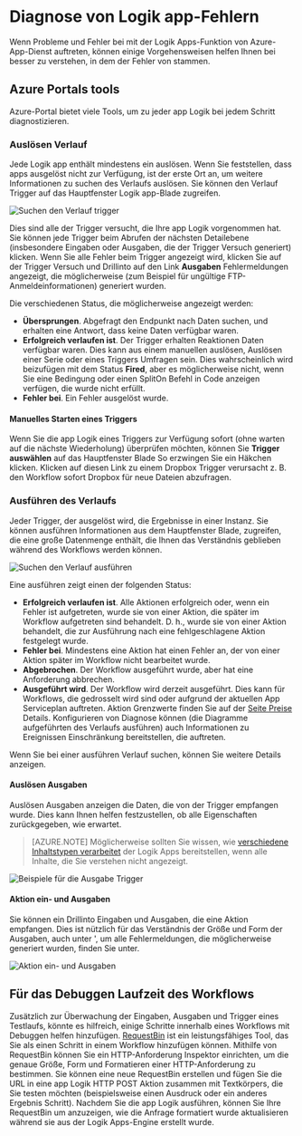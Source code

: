 <properties
   pageTitle="Diagnose von Fehlern des Logik apps | Microsoft Azure"
   description="Gemeinsamer Ansätze für Grundlegendes zu, in dem Logik apps weiß nicht"
   services="logic-apps"
   documentationCenter=".net,nodejs,java"
   authors="jeffhollan"
   manager="erikre"
   editor=""/>

<tags
   ms.service="logic-apps"
   ms.devlang="multiple"
   ms.topic="article"
   ms.tgt_pltfrm="na"
   ms.workload="integration"
   ms.date="10/18/2016"
   ms.author="jehollan"/>

# <a name="diagnosing-logic-app-failures"></a>Diagnose von Logik app-Fehlern

Wenn Probleme und Fehler bei mit der Logik Apps-Funktion von Azure-App-Dienst auftreten, können einige Vorgehensweisen helfen Ihnen bei besser zu verstehen, in dem der Fehler von stammen.  

## <a name="azure-portal-tools"></a>Azure Portals tools

Azure-Portal bietet viele Tools, um zu jeder app Logik bei jedem Schritt diagnostizieren.

### <a name="trigger-history"></a>Auslösen Verlauf

Jede Logik app enthält mindestens ein auslösen. Wenn Sie feststellen, dass apps ausgelöst nicht zur Verfügung, ist der erste Ort an, um weitere Informationen zu suchen des Verlaufs auslösen. Sie können den Verlauf Trigger auf das Hauptfenster Logik app-Blade zugreifen.

![Suchen den Verlauf trigger][1]

Dies sind alle der Trigger versucht, die Ihre app Logik vorgenommen hat. Sie können jede Trigger beim Abrufen der nächsten Detailebene (insbesondere Eingaben oder Ausgaben, die der Trigger Versuch generiert) klicken. Wenn Sie alle Fehler beim Trigger angezeigt wird, klicken Sie auf der Trigger Versuch und Drillinto auf den Link **Ausgaben** Fehlermeldungen angezeigt, die möglicherweise (zum Beispiel für ungültige FTP-Anmeldeinformationen) generiert wurden.

Die verschiedenen Status, die möglicherweise angezeigt werden:

* **Übersprungen**. Abgefragt den Endpunkt nach Daten suchen, und erhalten eine Antwort, dass keine Daten verfügbar waren.
* **Erfolgreich verlaufen ist**. Der Trigger erhalten Reaktionen Daten verfügbar waren. Dies kann aus einem manuellen auslösen, Auslösen einer Serie oder eines Triggers Umfragen sein. Dies wahrscheinlich wird beizufügen mit dem Status **Fired**, aber es möglicherweise nicht, wenn Sie eine Bedingung oder einen SplitOn Befehl in Code anzeigen verfügen, die wurde nicht erfüllt.
* **Fehler bei**. Ein Fehler ausgelöst wurde.

#### <a name="starting-a-trigger-manually"></a>Manuelles Starten eines Triggers

Wenn Sie die app Logik eines Triggers zur Verfügung sofort (ohne warten auf die nächste Wiederholung) überprüfen möchten, können Sie **Trigger auswählen** auf das Hauptfenster Blade So erzwingen Sie ein Häkchen klicken. Klicken auf diesen Link zu einem Dropbox Trigger verursacht z. B. den Workflow sofort Dropbox für neue Dateien abzufragen.

### <a name="run-history"></a>Ausführen des Verlaufs

Jeder Trigger, der ausgelöst wird, die Ergebnisse in einer Instanz. Sie können ausführen Informationen aus dem Hauptfenster Blade, zugreifen, die eine große Datenmenge enthält, die Ihnen das Verständnis geblieben während des Workflows werden können.

![Suchen den Verlauf ausführen][2]

Eine ausführen zeigt einen der folgenden Status:

* **Erfolgreich verlaufen ist**. Alle Aktionen erfolgreich oder, wenn ein Fehler ist aufgetreten, wurde sie von einer Aktion, die später im Workflow aufgetreten sind behandelt. D. h., wurde sie von einer Aktion behandelt, die zur Ausführung nach eine fehlgeschlagene Aktion festgelegt wurde.
* **Fehler bei**. Mindestens eine Aktion hat einen Fehler an, der von einer Aktion später im Workflow nicht bearbeitet wurde.
* **Abgebrochen**. Der Workflow ausgeführt wurde, aber hat eine Anforderung abbrechen.
* **Ausgeführt wird**. Der Workflow wird derzeit ausgeführt. Dies kann für Workflows, die gedrosselt wird sind oder aufgrund der aktuellen App Serviceplan auftreten. Aktion Grenzwerte finden Sie auf der [Seite Preise](https://azure.microsoft.com/pricing/details/app-service/plans/) Details. Konfigurieren von Diagnose können (die Diagramme aufgeführten des Verlaufs ausführen) auch Informationen zu Ereignissen Einschränkung bereitstellen, die auftreten.

Wenn Sie bei einer ausführen Verlauf suchen, können Sie weitere Details anzeigen.  

#### <a name="trigger-outputs"></a>Auslösen Ausgaben

Auslösen Ausgaben anzeigen die Daten, die von der Trigger empfangen wurde. Dies kann Ihnen helfen festzustellen, ob alle Eigenschaften zurückgegeben, wie erwartet.

>[AZURE.NOTE] Möglicherweise sollten Sie wissen, wie [verschiedene Inhaltstypen verarbeitet](app-service-logic-content-type.md) der Logik Apps bereitstellen, wenn alle Inhalte, die Sie verstehen nicht angezeigt.

![Beispiele für die Ausgabe Trigger][3]

#### <a name="action-inputs-and-outputs"></a>Aktion ein- und Ausgaben

Sie können ein Drillinto Eingaben und Ausgaben, die eine Aktion empfangen. Dies ist nützlich für das Verständnis der Größe und Form der Ausgaben, auch unter ', um alle Fehlermeldungen, die möglicherweise generiert wurden, finden Sie unter.

![Aktion ein- und Ausgaben][4]

## <a name="debugging-workflow-runtime"></a>Für das Debuggen Laufzeit des Workflows

Zusätzlich zur Überwachung der Eingaben, Ausgaben und Trigger eines Testlaufs, könnte es hilfreich, einige Schritte innerhalb eines Workflows mit Debuggen helfen hinzufügen. [RequestBin](http://requestb.in) ist ein leistungsfähiges Tool, das Sie als einen Schritt in einem Workflow hinzufügen können. Mithilfe von RequestBin können Sie ein HTTP-Anforderung Inspektor einrichten, um die genaue Größe, Form und Formatieren einer HTTP-Anforderung zu bestimmen. Sie können eine neue RequestBin erstellen und fügen Sie die URL in eine app Logik HTTP POST Aktion zusammen mit Textkörpers, die Sie testen möchten (beispielsweise einen Ausdruck oder ein anderes Ergebnis Schritt). Nachdem Sie die app Logik ausführen, können Sie Ihre RequestBin um anzuzeigen, wie die Anfrage formatiert wurde aktualisieren während sie aus der Logik Apps-Engine erstellt wurde.




<!-- image references -->
[1]: ./media/app-service-logic-diagnosing-failures/triggerHistory.PNG
[2]: ./media/app-service-logic-diagnosing-failures/runHistory.PNG
[3]: ./media/app-service-logic-diagnosing-failures/triggerOutputsLink.PNG
[4]: ./media/app-service-logic-diagnosing-failures/ActionOutputs.PNG
